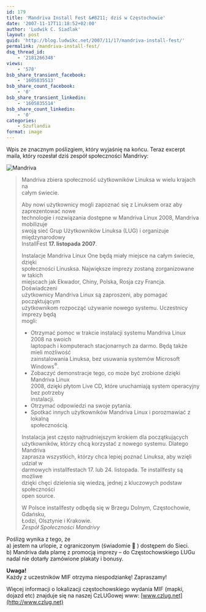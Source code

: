 ```yaml
---
id: 179
title: 'Mandriva Install Fest &#8211; dziś w Częstochowie'
date: '2007-11-17T11:18:52+02:00'
author: 'Ludwik C. Siadlak'
layout: post
guid: 'http://blog.ludwikc.net/2007/11/17/mandriva-install-fest/'
permalink: /mandriva-install-fest/
dsq_thread_id:
    - '2181266348'
views:
    - '578'
bsb_share_transient_facebook:
    - '1605835513'
bsb_share_count_facebook:
    - '0'
bsb_share_transient_linkedin:
    - '1605835514'
bsb_share_count_linkedin:
    - '0'
categories:
    - Szuflandia
format: image
---
```


Wpis ze znacznym poślizgiem, który wyjaśnię na końcu. Teraz excerpt maila, który rozesłał dziś zespół społeczności Mandrivy:

![Mandriva](http://personaldevelopment.pl/wp-content/uploads/2007/11/mandriva-logo211.png)

> Mandriva zbiera społeczność użytkowników Linuksa w wielu krajach na  
> całym świecie.
> 
> Aby nowi użytkownicy mogli zapoznać się z Linuksem oraz aby zaprezentować nowe  
> technologie i rozwiązania dostępne w Mandriva Linux 2008, Mandriva mobilizuje  
> swoją sieć Grup Użytkowników Linuksa (LUG) i organizuje międzynarodowy  
> InstallFest **17. listopada 2007**.
> 
> Instalacje Mandriva Linux One będą miały miejsce na całym świecie, dzięki  
> społeczności Linusksa. Największe imprezy zostaną zorganizowane w takich  
> miejscach jak Ekwador, Chiny, Polska, Rosja czy Francja. Doświadczeni  
> użytkownicy Mandriva Linux są zaproszeni, aby pomagać począktującym  
> użytkownikom rozpocząć używanie nowego systemu. Uczestnicy imprezy będą  
> mogli:
> 
> - Otrzymać pomoc w trakcie instalacji systemu Mandriva Linux 2008 na swoich  
>     laptopach i komputerach stacjonarnych za darmo. Będą także mieli możliwość  
>     zainstalowania Linuksa, bez usuwania systemów Microsoft Windows<sup>®</sup>.
> - Zobaczyć demonstracje tego, co może być zrobione dzięki Mandriva Linux  
>     2008, dzięki płytom Live CD, które uruchamiają system operacyjny bez potrzeby  
>     instalacji.
> - Otrzymać odpowiedzi na swoje pytania.
> - Spotkać innych użytkowników Mandriva Linux i porozmawiać z lokalną  
>     społecznością.
> 
> Instalacja jest często najtrudniejszym krokiem dla początkujących  
> użytkowników, którzy chcą korzystać z nowego systemu. Dlatego Mandriva  
> zaprasza wszystkich, którzy chca lepiej poznać Linuksa, aby wzięli udział w  
> darmowych installfestach 17. lub 24. listopada. Te installfesty są możliwe  
> dzięki chęci dzielenia się wiedzą, jednej z kluczowych podstaw społeczności  
> open source.
> 
> W Polsce installfesty odbędą się w Brzegu Dolnym, Częstochowie, Gdańsku,  
> Łodzi, Olsztynie i Krakowie.  
>  *Zespół Społeczności Mandrivy*

Poślizg wynika z tego, że  
a) jestem na urlopie, z ograniczonym (świadomie 🙂 ) dostępem do Sieci.  
b) Mandriva dała plamę z promocją imprezy – do Częstochowskiego LUGu nadal nie dotarły zamówione plakaty i bonusy.

**Uwaga!**  
Każdy z uczestników MIF otrzyma niespodziankę! Zapraszamy!

Więcej informacji o lokalizacji częstochowskiego wydania MIF (mapki, dojazd etc) znajduje się na naszej CzLUGowej www: [www.czlug.net](http://www.czlug.net)